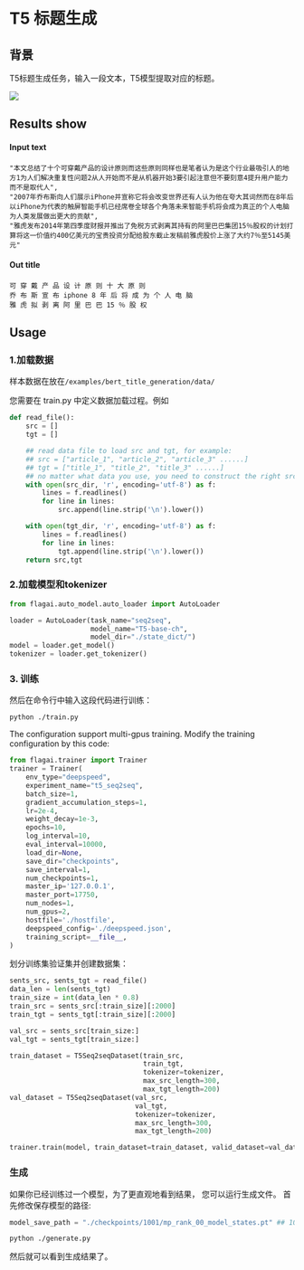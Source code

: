 # T5 标题生成

## 背景
T5标题生成任务，输入一段文本，T5模型提取对应的标题。


![](./img/t5_seq2seq.png)

## Results show

#### Input text
```
"本文总结了十个可穿戴产品的设计原则而这些原则同样也是笔者认为是这个行业最吸引人的地方1为人们解决重复性问题2从人开始而不是从机器开始3要引起注意但不要刻意4提升用户能力而不是取代人",
"2007年乔布斯向人们展示iPhone并宣称它将会改变世界还有人认为他在夸大其词然而在8年后以iPhone为代表的触屏智能手机已经席卷全球各个角落未来智能手机将会成为真正的个人电脑为人类发展做出更大的贡献",
"雅虎发布2014年第四季度财报并推出了免税方式剥离其持有的阿里巴巴集团15％股权的计划打算将这一价值约400亿美元的宝贵投资分配给股东截止发稿前雅虎股价上涨了大约7％至5145美元"
```
#### Out title
```
可 穿 戴 产 品 设 计 原 则 十 大 原 则
乔 布 斯 宣 布 iphone 8 年 后 将 成 为 个 人 电 脑
雅 虎 拟 剥 离 阿 里 巴 巴 15 ％ 股 权
```
## Usage

### 1.加载数据
样本数据在放在`/examples/bert_title_generation/data/`

您需要在 train.py 中定义数据加载过程。例如
```python
def read_file():
    src = []
    tgt = []

    ## read data file to load src and tgt, for example:
    ## src = ["article_1", "article_2", "article_3" ......]
    ## tgt = ["title_1", "title_2", "title_3" ......]
    ## no matter what data you use, you need to construct the right src and tgt.
    with open(src_dir, 'r', encoding='utf-8') as f:
        lines = f.readlines()
        for line in lines:
            src.append(line.strip('\n').lower())

    with open(tgt_dir, 'r', encoding='utf-8') as f:
        lines = f.readlines()
        for line in lines:
            tgt.append(line.strip('\n').lower())
    return src,tgt
```

### 2.加载模型和tokenizer

```python
from flagai.auto_model.auto_loader import AutoLoader

loader = AutoLoader(task_name="seq2seq", 
                    model_name="T5-base-ch", 
                    model_dir="./state_dict/")
model = loader.get_model()
tokenizer = loader.get_tokenizer()
```

### 3. 训练

然后在命令行中输入这段代码进行训练：
```commandline
python ./train.py
```
The configuration support multi-gpus training.
Modify the training configuration by this code:
```python
from flagai.trainer import Trainer
trainer = Trainer(
    env_type="deepspeed",
    experiment_name="t5_seq2seq",
    batch_size=1,
    gradient_accumulation_steps=1,
    lr=2e-4,
    weight_decay=1e-3,
    epochs=10,
    log_interval=10,
    eval_interval=10000,
    load_dir=None,
    save_dir="checkpoints",
    save_interval=1,
    num_checkpoints=1,
    master_ip='127.0.0.1',
    master_port=17750,
    num_nodes=1,
    num_gpus=2,
    hostfile='./hostfile',
    deepspeed_config='./deepspeed.json',
    training_script=__file__,
)
```

划分训练集验证集并创建数据集：
```python
sents_src, sents_tgt = read_file()
data_len = len(sents_tgt)
train_size = int(data_len * 0.8)
train_src = sents_src[:train_size][:2000]
train_tgt = sents_tgt[:train_size][:2000]

val_src = sents_src[train_size:]
val_tgt = sents_tgt[train_size:]

train_dataset = T5Seq2seqDataset(train_src,
                                 train_tgt,
                                 tokenizer=tokenizer,
                                 max_src_length=300,
                                 max_tgt_length=200)
val_dataset = T5Seq2seqDataset(val_src,
                               val_tgt,
                               tokenizer=tokenizer,
                               max_src_length=300,
                               max_tgt_length=200)

trainer.train(model, train_dataset=train_dataset, valid_dataset=val_dataset)
```

### 生成
如果你已经训练过一个模型，为了更直观地看到结果，
您可以运行生成文件。
首先修改保存模型的路径:
```python
model_save_path = "./checkpoints/1001/mp_rank_00_model_states.pt" ## 1001 is example, you need modify the number.
```
```commandline
python ./generate.py
```
然后就可以看到生成结果了。

